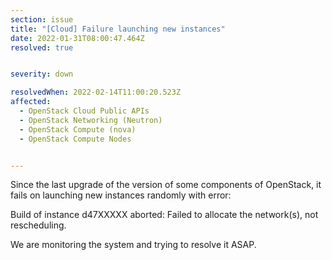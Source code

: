 ```yaml
---
section: issue
title: "[Cloud] Failure launching new instances"
date: 2022-01-31T08:00:47.464Z
resolved: true


severity: down

resolvedWhen: 2022-02-14T11:00:20.523Z
affected:
  - OpenStack Cloud Public APIs
  - OpenStack Networking (Neutron)
  - OpenStack Compute (nova)
  - OpenStack Compute Nodes


---
```

Since the last upgrade of the version of some components of OpenStack, it fails on launching new instances randomly with error:

Build of instance d47XXXXX aborted: Failed to allocate the network(s), not rescheduling.

We are monitoring the system and trying to resolve it ASAP.